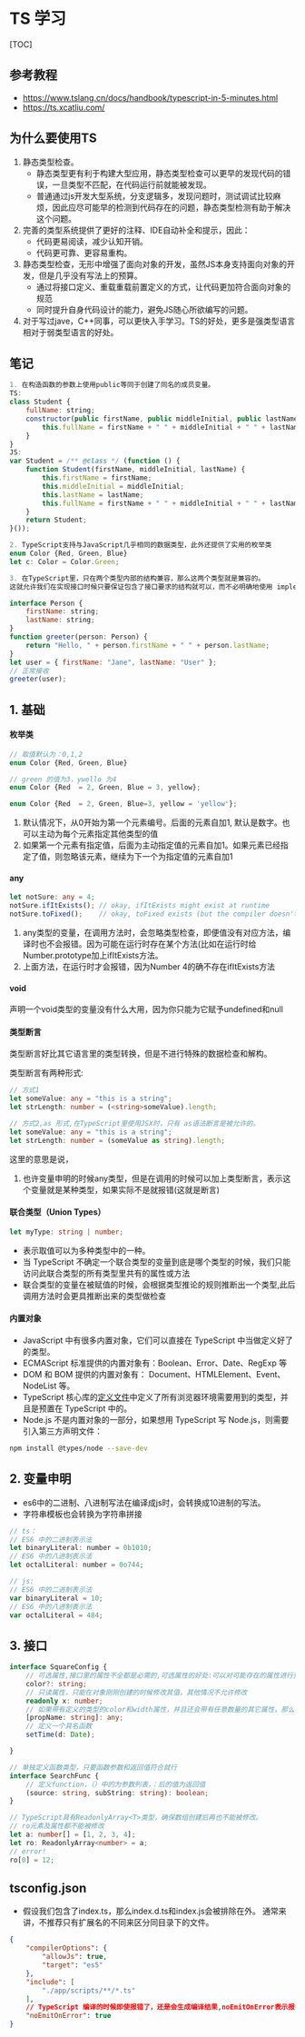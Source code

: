 # TS 学习

[TOC]

## 参考教程
- <https://www.tslang.cn/docs/handbook/typescript-in-5-minutes.html>
- <https://ts.xcatliu.com/>

## 为什么要使用TS
1. 静态类型检查。
    - 静态类型更有利于构建大型应用，静态类型检查可以更早的发现代码的错误，一旦类型不匹配，在代码运行前就能被发现。
    - 普通通过js开发大型系统，分支逻辑多，发现问题时，测试调试比较麻烦，因此应尽可能早的检测到代码存在的问题，静态类型检测有助于解决这个问题。
2. 完善的类型系统提供了更好的注释、IDE自动补全和提示，因此：
    - 代码更易阅读，减少认知开销。
    - 代码更可靠、更容易重构。
3. 静态类型检查，无形中增强了面向对象的开发，虽然JS本身支持面向对象的开发，但是几乎没有写法上的预算。
    - 通过将接口定义、重载重载前置定义的方式，让代码更加符合面向对象的规范
    - 同时提升自身代码设计的能力，避免JS随心所欲编写的问题。
4. 对于写过jave，C++同事，可以更快入手学习。TS的好处，更多是强类型语言相对于弱类型语言的好处。

## 笔记
```js
1. 在构造函数的参数上使用public等同于创建了同名的成员变量。
TS:
class Student {
    fullName: string;
    constructor(public firstName, public middleInitial, public lastName) {
        this.fullName = firstName + " " + middleInitial + " " + lastName;
    }
}
JS:
var Student = /** @class */ (function () {
    function Student(firstName, middleInitial, lastName) {
        this.firstName = firstName;
        this.middleInitial = middleInitial;
        this.lastName = lastName;
        this.fullName = firstName + " " + middleInitial + " " + lastName;
    }
    return Student;
}());

2. TypeScript支持与JavaScript几乎相同的数据类型，此外还提供了实用的枚举类
enum Color {Red, Green, Blue}
let c: Color = Color.Green;

3. 在TypeScript里，只在两个类型内部的结构兼容，那么这两个类型就是兼容的。
这就允许我们在实现接口时候只要保证包含了接口要求的结构就可以，而不必明确地使用 implements语句。

interface Person {
    firstName: string;
    lastName: string;
}
function greeter(person: Person) {
    return "Hello, " + person.firstName + " " + person.lastName;
}
let user = { firstName: "Jane", lastName: "User" };
// 正常接收
greeter(user);
```

## 1. 基础

#### 枚举类

```js
// 取值默认为：0,1,2
enum Color {Red, Green, Blue}

// green 的值为3，ywello 为4
enum Color {Red  = 2, Green, Blue = 3, yellow};

enum Color {Red  = 2, Green, Blue=3, yellow = 'yellow'};

```
1. 默认情况下，从0开始为第一个元素编号。后面的元素自加1, 默认是数字。也可以主动为每个元素指定其他类型的值
2. 如果第一个元素有指定值，后面为主动指定值的元素自加1。如果元素已经指定了值，则忽略该元素，继续为下一个为指定值的元素自加1

#### any

```ts
let notSure: any = 4;
notSure.ifItExists(); // okay, ifItExists might exist at runtime
notSure.toFixed();    // okay, toFixed exists (but the compiler doesn't check)
```

1. any类型的变量，在调用方法时，会忽略类型检查，即便值没有对应方法，编译时也不会报错。因为可能在运行时存在某个方法(比如在运行时给Number.prototype加上ifItExists方法。
2. 上面方法，在运行时才会报错，因为Number 4的确不存在ifItExists方法

#### void

声明一个void类型的变量没有什么大用，因为你只能为它赋予undefined和null

#### 类型断言
类型断言好比其它语言里的类型转换，但是不进行特殊的数据检查和解构。

类型断言有两种形式:
```ts
// 方式1
let someValue: any = "this is a string";
let strLength: number = (<string>someValue).length;

// 方式2,as 形式,在TypeScript里使用JSX时，只有 as语法断言是被允许的。
let someValue: any = "this is a string";
let strLength: number = (someValue as string).length;

```

这里的意思是说，
1. 也许变量申明的时候any类型，但是在调用的时候可以加上类型断言，表示这个变量就是某种类型，如果实际不是就报错(这就是断言)

#### 联合类型（Union Types）
```ts
let myType: string | number;
```
- 表示取值可以为多种类型中的一种。
- 当 TypeScript 不确定一个联合类型的变量到底是哪个类型的时候，我们只能访问此联合类型的所有类型里共有的属性或方法
- 联合类型的变量在被赋值的时候，会根据类型推论的规则推断出一个类型,此后调用方法时会更具推断出来的类型做检查

#### 内置对象
- JavaScript 中有很多内置对象，它们可以直接在 TypeScript 中当做定义好了的类型。
- ECMAScript 标准提供的内置对象有：Boolean、Error、Date、RegExp 等
- DOM 和 BOM 提供的内置对象有： Document、HTMLElement、Event、NodeList 等。
- TypeScript 核心库的[定义文件](https://github.com/Microsoft/TypeScript/tree/master/src/lib)中定义了所有浏览器环境需要用到的类型，并且是预置在 TypeScript 中的。
- Node.js 不是内置对象的一部分，如果想用 TypeScript 写 Node.js，则需要引入第三方声明文件：
```sh
npm install @types/node --save-dev
```

## 2. 变量申明

- es6中的二进制、八进制写法在编译成js时，会转换成10进制的写法。
- 字符串模板也会转换为字符串拼接
```js
// ts：
// ES6 中的二进制表示法
let binaryLiteral: number = 0b1010;
// ES6 中的八进制表示法
let octalLiteral: number = 0o744;

// js:
// ES6 中的二进制表示法
var binaryLiteral = 10;
// ES6 中的八进制表示法
var octalLiteral = 484;
```

## 3. 接口
```ts
interface SquareConfig {
    // 可选属性,接口里的属性不全都是必需的,可选属性的好处:可以对可能存在的属性进行预定义，可以做提示
    color?: string;
    // 只读属性，只能在对象刚刚创建的时候修改其值，其他情况不允许修改
    readonly x: number;
    // 如果带有定义的类型的color和width属性，并且还会带有任意数量的其它属性，那么我们可以这样定义它
    [propName: string]: any;
    // 定义一个具名函数
    setTime(d: Date);

}

// 单独定义函数类型，只要函数参数和返回值符合就行
interface SearchFunc {
    // 定义function，（）中的为参数列表，：后的值为返回值
    (source: string, subString: string): boolean;
}

// TypeScript具有ReadonlyArray<T>类型，确保数组创建后再也不能被修改。
// ro元素及属性都不能被修改
let a: number[] = [1, 2, 3, 4];
let ro: ReadonlyArray<number> = a;
// error!
ro[0] = 12;

```

## tsconfig.json
- 假设我们包含了index.ts，那么index.d.ts和index.js会被排除在外。 通常来讲，不推荐只有扩展名的不同来区分同目录下的文件。

```json
{
    "compilerOptions": {
        "allowJs": true,
        "target": "es5"
    },
    "include": [
        "./app/scripts/**/*.ts"
    ],
    // TypeScript 编译的时候即使报错了，还是会生成编译结果,noEmitOnError表示报错时是否产生编译结果
    "noEmitOnError": true
}
```